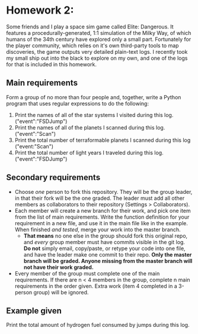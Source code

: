 Homework 2:
===========

Some friends and I play a space sim game called Elite: Dangerous. It features a procedurally-generated, 1:1 simulation of the Milky Way, of which humans of the 34th century have explored only a small part. Fortunately for the player community, which relies on it's own third-party tools to map discoveries, the game outputs very detailed plain-text logs. I recently took my small ship out into the black to explore on my own, and one of the logs for that is included in this homework.

Main requirements
-----------------
Form a group of no more than four people and, together, write a Python program that uses regular expressions to do the following:
1) Print the names of all of the star systems I visited during this log. ("event":"FSDJump")
2) Print the names of all of the planets I scanned during this log. ("event":"Scan")
3) Print the total number of terraformable planets I scanned during this log ("event:"Scan")
4) Print the total number of light years I traveled during this log. ("event":"FSDJump")

Secondary requirements
----------------------
- Choose *one* person to fork this repository. They will be the group leader, in that their fork will be the one graded. The leader must add all other members as collaborators to their repository (Settings > Collaborators).
- Each member will create a new branch for their work, and pick one item from the list of main requirements. Write the function definition for your requirement in a new file, and use it in the main file like in the example. When finished *and tested*, merge your work into the master branch.
	- **That means** no one else in the group should fork this original repo, and *every* group member must have commits visible in the git log. **Do not** simply email, copy/paste, or retype your code into one file, and have the leader make one commit to their repo. **Only the master branch will be graded. Anyone missing from the master branch will not have their work graded.**
- Every member of the group must complete one of the main requirements. If there are n < 4 members in the group, complete n main requirements in the order given. Extra work (item 4 completed in a 3-person group) will be ignored.

Example given
-------------
Print the total amount of hydrogen fuel consumed by jumps during this log.
